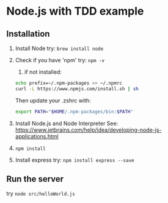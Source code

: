 # Node.js with TDD example
## Installation
1. Install Node
try: `brew install node`

1. Check if you have 'npm'
try: `npm -v`
    1. if not installed:
    ```bash
   echo prefix=~/.npm-packages >> ~/.npmrc
   curl -L https://www.npmjs.com/install.sh | sh
    ```
   
   Then update your .zshrc with:
   ```bash
   export PATH="$HOME/.npm-packages/bin:$PATH"
   ```

1. Install Node.js and Node Interpreter
See: https://www.jetbrains.com/help/idea/developing-node-js-applications.html

1. `npm install`

1. Install express
try: `npm install express --save`

## Run the server
try ` node src/helloWorld.js `
